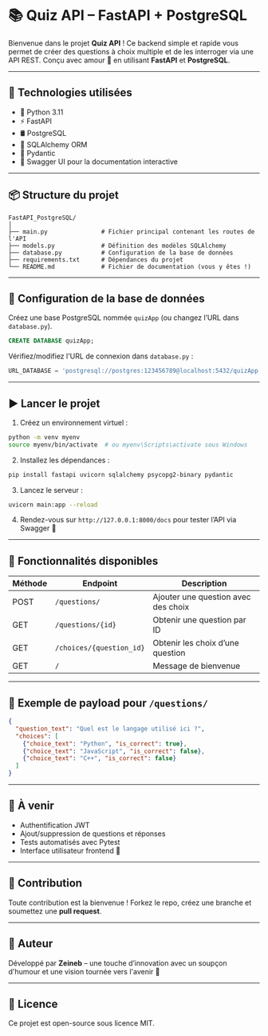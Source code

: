
# 📚 Quiz API – FastAPI + PostgreSQL

Bienvenue dans le projet **Quiz API** ! Ce backend simple et rapide vous permet de créer des questions à choix multiple et de les interroger via une API REST. Conçu avec amour 💙 en utilisant **FastAPI** et **PostgreSQL**.

---

## 🚀 Technologies utilisées

- 🐍 Python 3.11
- ⚡ FastAPI
- 🛢️ PostgreSQL
- 🧠 SQLAlchemy ORM
- 🔐 Pydantic
- 🧪 Swagger UI pour la documentation interactive

---

## 📦 Structure du projet

```
FastAPI_PostgreSQL/
│
├── main.py               # Fichier principal contenant les routes de l'API
├── models.py             # Définition des modèles SQLAlchemy
├── database.py           # Configuration de la base de données
├── requirements.txt      # Dépendances du projet
└── README.md             # Fichier de documentation (vous y êtes !)
```

---

## 🔧 Configuration de la base de données

Créez une base PostgreSQL nommée `quizApp` (ou changez l’URL dans `database.py`).

```sql
CREATE DATABASE quizApp;
```

Vérifiez/modifiez l'URL de connexion dans `database.py` :

```python
URL_DATABASE = 'postgresql://postgres:123456789@localhost:5432/quizApp'
```

---

## ▶️ Lancer le projet

1. Créez un environnement virtuel :

```bash
python -m venv myenv
source myenv/bin/activate  # ou myenv\Scripts\activate sous Windows
```

2. Installez les dépendances :

```bash
pip install fastapi uvicorn sqlalchemy psycopg2-binary pydantic
```

3. Lancez le serveur :

```bash
uvicorn main:app --reload
```

4. Rendez-vous sur `http://127.0.0.1:8000/docs` pour tester l’API via Swagger 🎉

---

## 🧠 Fonctionnalités disponibles

| Méthode | Endpoint                  | Description                          |
|--------|---------------------------|--------------------------------------|
| POST   | `/questions/`             | Ajouter une question avec des choix |
| GET    | `/questions/{id}`         | Obtenir une question par ID         |
| GET    | `/choices/{question_id}`  | Obtenir les choix d’une question    |
| GET    | `/`                       | Message de bienvenue                |

---

## 📌 Exemple de payload pour `/questions/`

```json
{
  "question_text": "Quel est le langage utilisé ici ?",
  "choices": [
    {"choice_text": "Python", "is_correct": true},
    {"choice_text": "JavaScript", "is_correct": false},
    {"choice_text": "C++", "is_correct": false}
  ]
}
```

---

## 🌟 À venir

- Authentification JWT
- Ajout/suppression de questions et réponses
- Tests automatisés avec Pytest
- Interface utilisateur frontend 🎨

---

## 🤝 Contribution

Toute contribution est la bienvenue ! Forkez le repo, créez une branche et soumettez une **pull request**.

---

## 🧠 Auteur

Développé par **Zeineb** – une touche d’innovation avec un soupçon d'humour et une vision tournée vers l'avenir 🚀

---

## 📜 Licence

Ce projet est open-source sous licence MIT.
